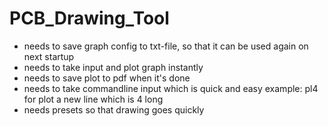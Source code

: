 # PCB_Drawing_Tool
- needs to save graph config to txt-file, so that it can be used again on next startup
- needs to take input and plot graph instantly
- needs to save plot to pdf when it's done
- needs to take commandline input which is quick and easy example: pl4 for plot a new line which is 4 long
- needs presets so that drawing goes quickly
